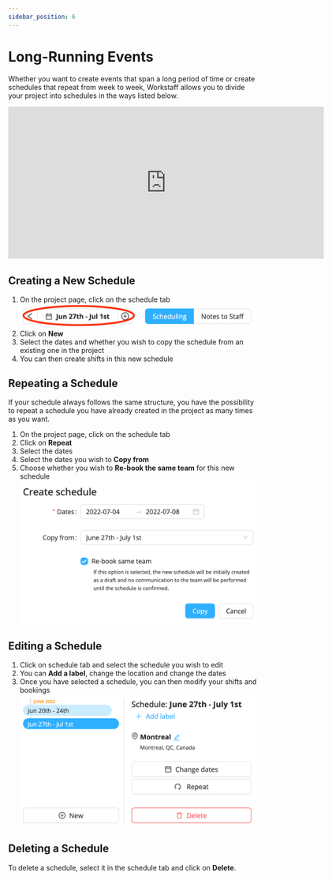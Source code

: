 ```yaml
---
sidebar_position: 6
---
```


# Long-Running Events

Whether you want to create events that span a long period of time or create schedules that repeat from week to week, Workstaff allows you to divide your project into schedules in the ways listed below.

<iframe width="640" height="308" src="https://www.loom.com/embed/766b36a9fcee4754b9cb989fc87edd83" frameborder="0" webkitallowfullscreen mozallowfullscreen allowfullscreen></iframe>

## Creating a New Schedule 
1. On the project page, click on the schedule tab
![img_6.png](Images/img_6.png)
2. Click on **New**
3. Select the dates and whether you wish to copy the schedule from an existing one in the project
4. You can then create shifts in this new schedule 

## Repeating a Schedule 
If your schedule always follows the same structure, you have the possibility to repeat a schedule you have already created in the project as many times as you want. 
1. On the project page, click on the schedule tab
2. Click on **Repeat**
3. Select the dates
4. Select the dates you wish to **Copy from**
5. Choose whether you wish to **Re-book the same team** for this new schedule 
![img_7.png](Images/img_7.png)

## Editing a Schedule
1. Click on schedule tab and select the schedule you wish to edit 
2. You can **Add a label**, change the location and change the dates
3. Once you have selected a schedule, you can then modify your shifts and bookings
![](Images/img_5.png)

## Deleting a Schedule
To delete a schedule, select it in the schedule tab and click on **Delete**.  